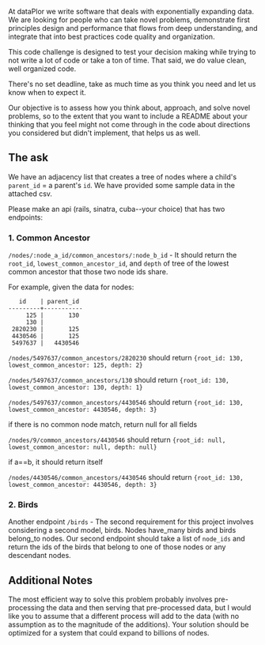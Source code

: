 At dataPlor we write software that deals with exponentially expanding data. We are looking for people who can take novel problems, demonstrate first principles design and performance that flows from deep understanding, and integrate that into best practices code quality and organization.

This code challenge is designed to test your decision making while trying to not write a lot of code or take a ton of time. That said, we do value clean, well organized code.

There's no set deadline, take as much time as you think you need and let us know when to expect it. 

Our objective is to assess how you think about, approach, and solve novel problems, so to the extent that you want to include a README about your thinking that you feel might not come through in the code about directions you considered but didn't implement, that helps us as well.

## The ask
We have an adjacency list that creates a tree of nodes where a child's `parent_id` = a parent's `id`. We have provided some sample data in the attached csv.

Please make an api (rails, sinatra, cuba--your choice) that has two endpoints: 

### 1. Common Ancestor 
`/nodes/:node_a_id/common_ancestors/:node_b_id` - It should return the `root_id`, `lowest_common_ancestor_id`, and `depth` of tree of the lowest common ancestor that those two node ids share.

For example, given the data for nodes:
```
   id    | parent_id
---------+-----------
     125 |       130
     130 |          
 2820230 |       125
 4430546 |       125
 5497637 |   4430546
```

`/nodes/5497637/common_ancestors/2820230` should return
`{root_id: 130, lowest_common_ancestor: 125, depth: 2}`

`/nodes/5497637/common_ancestors/130` should return
`{root_id: 130, lowest_common_ancestor: 130, depth: 1}`

`/nodes/5497637/common_ancestors/4430546` should return
`{root_id: 130, lowest_common_ancestor: 4430546, depth: 3}`

if there is no common node match, return null for all fields

`/nodes/9/common_ancestors/4430546` should return
`{root_id: null, lowest_common_ancestor: null, depth: null}`

if a==b, it should return itself

`/nodes/4430546/common_ancestors/4430546` should return
`{root_id: 130, lowest_common_ancestor: 4430546, depth: 3}`

### 2. Birds

Another endpoint `/birds` - The second requirement for this project involves considering a second model, birds. Nodes have_many birds and birds belong_to nodes. Our second endpoint should take a list of `node_ids` and return the ids of the birds that belong to one of those nodes or any descendant nodes.

## Additional Notes

The most efficient way to solve this problem probably involves pre-processing the data and then serving that pre-processed data, but I would like you to assume that a different process will add to the data (with no assumption as to the magnitude of the additions). Your solution should be optimized for a system that could expand to billions of nodes. 


